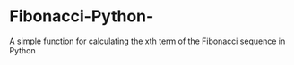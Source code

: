 # Fibonacci-Python-
A simple function for calculating the xth term of the Fibonacci sequence in Python
